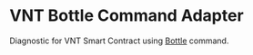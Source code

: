 # VNT Bottle Command Adapter

Diagnostic for VNT Smart Contract using [Bottle](http://github.com/vntchain/bottle) command.
